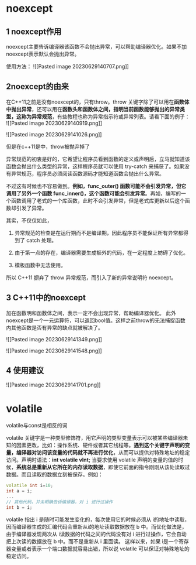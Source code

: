 

# noexcept
## 1 noexcept作用

noexcept主要告诉编译器该函数不会抛出异常，可以帮助编译器优化。如果不加noexcept表示默认会抛出异常。

使用方法：
![[Pasted image 20230629140707.png]]

## 2noexcept的由来

在C++11之前是没有noexcept的，只有throw。throw 关键字除了可以用在**函数体中抛出异常**，还可以用在**函数头和函数体之间，指明当前函数能够抛出的异常类型，这称为异常规范**，有些教程也称为异常指示符或异常列表。请看下面的例子：
![[Pasted image 20230629140919.png]]

![[Pasted image 20230629141026.png]]

但是在c++11是中，throw被抛弃掉了

异常规范的初衷是好的，它希望让程序员看到函数的定义或声明后，立马就知道该函数会抛出什么类型的异常，这样程序员就可以使用 try-catch 来捕获了。如果没有异常规范，程序员必须阅读函数源码才能知道函数会抛出什么异常。

不过这有时候也不容易做到。**例如，func_outer() 函数可能不会引发异常，但它调用了另外一个函数 func_inner()，这个函数可能会引发异常**。再如，编写的一个函数调用了老式的一个库函数，此时不会引发异常，但是老式库更新以后这个函数却引发了异常。

其实，不仅仅如此，
1. 异常规范的检查是在运行期而不是编译期，因此程序员不能保证所有异常都得到了 catch 处理。

2. 由于第一点的存在，编译器需要生成额外的代码，在一定程度上妨碍了优化。

3. 模板函数中无法使用。

所以 C++11 摒弃了 throw 异常规范，而引入了新的异常说明符 noexcept。

## 3 C++11中的noexcept

加在函数明和函数体之间，表示一定不会出现异常，帮助编译器优化。
此外noexcept是一个一元运算符，可以返回bool值。这样之前throw的无法捕捉函数内其他函数是否有异常的缺点就被解决了。

![[Pasted image 20230629141349.png]]

![[Pasted image 20230629141548.png]]

## 4 使用建议
![[Pasted image 20230629141701.png]]


# volatile

volatile与const是相反的词

volatile 关键字是一种类型修饰符，用它声明的类型变量表示可以被某些编译器未知的因素更改，比如：操作系统、硬件或者其它线程等。**遇到这个关键字声明的变量，编译器对访问该变量的代码就不再进行优化**，从而可以提供对特殊地址的稳定访问。声明时语法：**int volatile vInt;** 当要求使用 volatile 声明的变量的值的时候，**系统总是重新从它所在的内存读取数据**，即使它前面的指令刚刚从该处读取过数据。而且读取的数据立刻被保存。例如：
```c++
volatile int i=10;
int a = i;
...
// 其他代码，并未明确告诉编译器，对 i 进行过操作
int b = i;
```

volatile 指出 i 是随时可能发生变化的，每次使用它的时候必须从 i的地址中读取，因而编译器生成的汇编代码会重新从i的地址读取数据放在 b 中。而优化做法是，由于编译器发现两次从 i读数据的代码之间的代码没有对 i 进行过操作，它会自动把上次读的数据放在 b 中。而不是重新从 i 里面读。
这样以来，如果 i是一个寄存器变量或者表示一个端口数据就容易出错，所以说 volatile 可以保证对特殊地址的稳定访问。